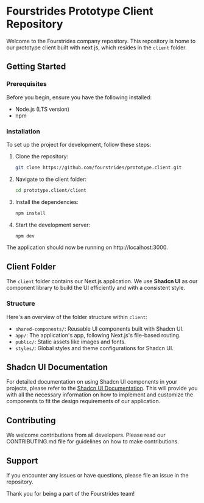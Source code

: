 # Fourstrides Prototype Client Repository

Welcome to the Fourstrides company repository. This repository is home to our prototype client built with next js, which resides in the `client` folder.

## Getting Started

### Prerequisites

Before you begin, ensure you have the following installed:

- Node.js (LTS version)
- npm

### Installation

To set up the project for development, follow these steps:

1. Clone the repository:
   ```bash
   git clone https://github.com/fourstrides/prototype.client.git
   ```
2. Navigate to the client folder:

   ```bash
   cd prototype.client/client
   ```

3. Install the dependencies:

   ```bash
   npm install
   ```

4. Start the development server:
   ```bash
   npm dev
   ```

The application should now be running on http://localhost:3000.

## Client Folder

The `client` folder contains our Next.js application. We use **Shadcn UI** as our component library to build the UI efficiently and with a consistent style.

### Structure

Here's an overview of the folder structure within `client`:

- `shared-components/`: Reusable UI components built with Shadcn UI.
- `app/`: The application's app, following Next.js's file-based routing.
- `public/`: Static assets like images and fonts.
- `styles/`: Global styles and theme configurations for Shadcn UI.

## Shadcn UI Documentation

For detailed documentation on using Shadcn UI components in your projects, please refer to the [Shadcn UI Documentation](https://ui.shadcn.com/docs). This will provide you with all the necessary information on how to implement and customize the components to fit the design requirements of our application.

## Contributing

We welcome contributions from all developers. Please read our CONTRIBUTING.md file for guidelines on how to make contributions.

## Support

If you encounter any issues or have questions, please file an issue in the repository.

Thank you for being a part of the Fourstrides team!